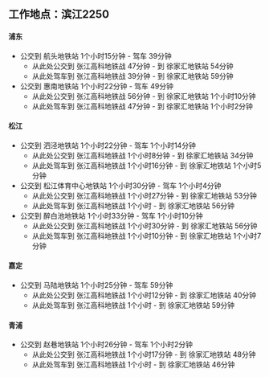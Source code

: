 ## 工作地点：滨江2250
#### 浦东
* 公交到 航头地铁站 1个小时15分钟 - 驾车 39分钟
  - 从此处公交到 张江高科地铁战 47分钟 - 到 徐家汇地铁站 54分钟
  - 从此处驾车到 张江高科地铁战 39分钟 - 到 徐家汇地铁站 59分钟
* 公交到 惠南地铁站 1个小时22分钟 - 驾车 49分钟
  - 从此处公交到 张江高科地铁战 56分钟 - 到 徐家汇地铁站 1个小时10分钟
  - 从此处驾车到 张江高科地铁战 47分钟 - 到 徐家汇地铁站 1个小时2分钟
#### 松江
* 公交到 泗泾地铁站 1个小时22分钟 - 驾车 1个小时14分钟
  - 从此处公交到 张江高科地铁战 1个小时8分钟 - 到 徐家汇地铁站 34分钟
  - 从此处驾车到 张江高科地铁战 1个小时16分钟 - 到 徐家汇地铁站 1个小时5分钟
* 公交到 松江体育中心地铁站 1个小时30分钟 - 驾车 1个小时4分钟
  - 从此处公交到 张江高科地铁战 1个小时27分钟 - 到 徐家汇地铁站 53分钟
  - 从此处驾车到 张江高科地铁战 1个小时 - 到 徐家汇地铁站 56分钟
* 公交到 醉白池地铁站 1个小时33分钟 - 驾车 1个小时10分钟
  - 从此处公交到 张江高科地铁战 1个小时30分钟 - 到 徐家汇地铁站 56分钟
  - 从此处驾车到 张江高科地铁战 1个小时10分钟 - 到 徐家汇地铁站 1个小时7分钟
#### 嘉定
* 公交到 马陆地铁站 1个小时25分钟 - 驾车 59分钟
  - 从此处公交到 张江高科地铁战 1个小时12分钟 - 到 徐家汇地铁站 40分钟
  - 从此处驾车到 张江高科地铁战 1个小时 - 到 徐家汇地铁站 59分钟
#### 青浦
* 公交到 赵巷地铁站 1个小时26分钟 - 驾车 1个小时2分钟
  - 从此处公交到 张江高科地铁战 1个小时17分钟 - 到 徐家汇地铁站 48分钟
  - 从此处驾车到 张江高科地铁战 1个小时 - 到 徐家汇地铁站 46分钟



